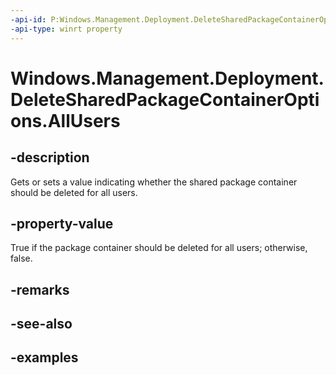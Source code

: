 ```yaml
---
-api-id: P:Windows.Management.Deployment.DeleteSharedPackageContainerOptions.AllUsers
-api-type: winrt property
---
```


# Windows.Management.Deployment.DeleteSharedPackageContainerOptions.AllUsers

<!--
public bool AllUsers { get; set; }
-->


## -description

Gets or sets a value indicating whether the shared package container should be deleted for all users.

## -property-value

True if the package container should be deleted for all users; otherwise, false.

## -remarks

## -see-also

## -examples



